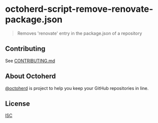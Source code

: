 # octoherd-script-remove-renovate-package.json

> Removes 'renovate' entry in the package.json of a repository

## Contributing

See [CONTRIBUTING.md](CONTRIBUTING.md)

## About Octoherd

[@octoherd](https://github.com/octoherd/) is project to help you keep your GitHub repositories in line.

## License

[ISC](LICENSE.md)
